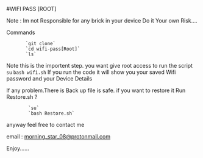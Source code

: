 
#WIFI PASS [ROOT]

Note : Im not Responsible for any brick in your device
            Do it Your own Risk....
            
Commands
           
           `git clone`
           `cd wifi-pass[Root]`
           `ls`
   Note this is the importent step. you want give root access to run the script
           `su`
           `bash wifi.sh`
   If you run the code it will show you your saved Wifi password and your Device Details
   
   
  If any problem.There is Back up file is safe.  if you want to restore it Run Restore.sh ?
  
            `su`
            `bash Restore.sh`
   
   anyway feel free to contact me
   
   email : morning_star_08@protonmail.com
   
 Enjoy......
